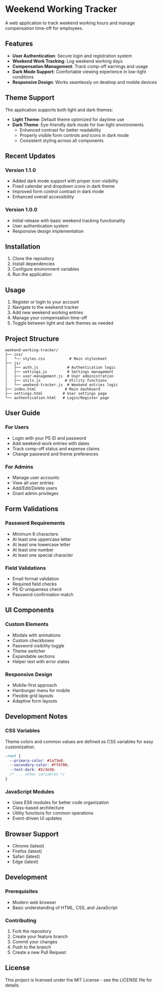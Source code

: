 # Weekend Working Tracker

A web application to track weekend working hours and manage compensation time-off for employees.

## Features

- **User Authentication**: Secure login and registration system
- **Weekend Work Tracking**: Log weekend working days
- **Compensation Management**: Track comp-off earnings and usage
- **Dark Mode Support**: Comfortable viewing experience in low-light conditions
- **Responsive Design**: Works seamlessly on desktop and mobile devices

## Theme Support

The application supports both light and dark themes:
- **Light Theme**: Default theme optimized for daytime use
- **Dark Theme**: Eye-friendly dark mode for low-light environments
  - Enhanced contrast for better readability
  - Properly visible form controls and icons in dark mode
  - Consistent styling across all components

## Recent Updates

### Version 1.1.0
- Added dark mode support with proper icon visibility
- Fixed calendar and dropdown icons in dark theme
- Improved form control contrast in dark mode
- Enhanced overall accessibility

### Version 1.0.0
- Initial release with basic weekend tracking functionality
- User authentication system
- Responsive design implementation

## Installation

1. Clone the repository
2. Install dependencies
3. Configure environment variables
4. Run the application

## Usage

1. Register or login to your account
2. Navigate to the weekend tracker
3. Add new weekend working entries
4. Manage your compensation time-off
5. Toggle between light and dark themes as needed

## Project Structure

```
weekend-working-tracker/
├── css/
│   └── styles.css           # Main stylesheet
├── js/
│   ├── auth.js             # Authentication logic
│   ├── settings.js         # Settings management
│   ├── user-management.js  # User administration
│   ├── utils.js           # Utility functions
│   └── weekend-tracker.js  # Weekend entries logic
├── index.html             # Main dashboard
├── settings.html         # User settings page
└── authentication.html   # Login/Register page
```

## User Guide

### For Users
- Login with your PS ID and password
- Add weekend work entries with dates
- Track comp-off status and expense claims
- Change password and theme preferences

### For Admins
- Manage user accounts
- View all user entries
- Add/Edit/Delete users
- Grant admin privileges

## Form Validations

### Password Requirements
- Minimum 8 characters
- At least one uppercase letter
- At least one lowercase letter
- At least one number
- At least one special character

### Field Validations
- Email format validation
- Required field checks
- PS ID uniqueness check
- Password confirmation match

## UI Components

### Custom Elements
- Modals with animations
- Custom checkboxes
- Password visibility toggle
- Theme switcher
- Expandable sections
- Helper text with error states

### Responsive Design
- Mobile-first approach
- Hamburger menu for mobile
- Flexible grid layouts
- Adaptive form layouts

## Development Notes

### CSS Variables
Theme colors and common values are defined as CSS variables for easy customization:
```css
:root {
  --primary-color: #1a73e8;
  --secondary-color: #ffd700;
  --text-dark: #2c3e50;
  /* ... other variables */
}
```

### JavaScript Modules
- Uses ES6 modules for better code organization
- Class-based architecture
- Utility functions for common operations
- Event-driven UI updates

## Browser Support

- Chrome (latest)
- Firefox (latest)
- Safari (latest)
- Edge (latest)

## Development

### Prerequisites
- Modern web browser
- Basic understanding of HTML, CSS, and JavaScript

### Contributing
1. Fork the repository
2. Create your feature branch
3. Commit your changes
4. Push to the branch
5. Create a new Pull Request

## License

This project is licensed under the MIT License - see the LICENSE file for details.
